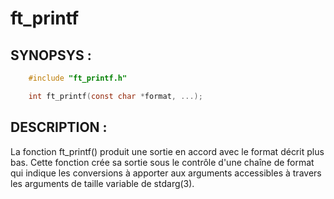 # ft_printf

## SYNOPSYS :
``` c
	#include "ft_printf.h"

	int ft_printf(const char *format, ...);
```

## DESCRIPTION :

La fonction ft_printf() produit une sortie en accord avec le format décrit plus bas.
Cette fonction crée sa sortie sous le contrôle d'une chaîne de format qui indique
les conversions à apporter aux arguments accessibles à travers les arguments
de taille variable de stdarg(3). 



